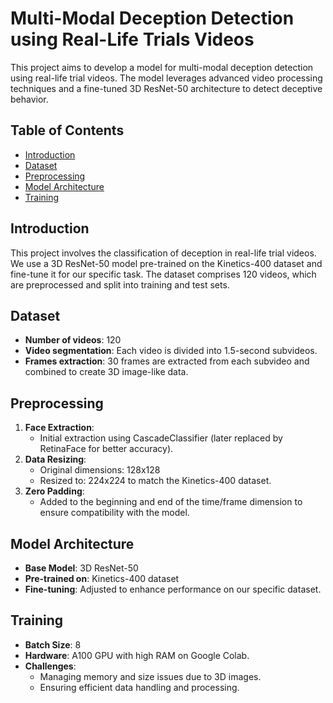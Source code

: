 # Multi-Modal Deception Detection using Real-Life Trials Videos

This project aims to develop a model for multi-modal deception detection using real-life trial videos. The model leverages advanced video processing techniques and a fine-tuned 3D ResNet-50 architecture to detect deceptive behavior.

## Table of Contents
- [Introduction](#introduction)
- [Dataset](#dataset)
- [Preprocessing](#preprocessing)
- [Model Architecture](#model-architecture)
- [Training](#training)

## Introduction
This project involves the classification of deception in real-life trial videos. We use a 3D ResNet-50 model pre-trained on the Kinetics-400 dataset and fine-tune it for our specific task. The dataset comprises 120 videos, which are preprocessed and split into training and test sets.

## Dataset
- **Number of videos**: 120
- **Video segmentation**: Each video is divided into 1.5-second subvideos.
- **Frames extraction**: 30 frames are extracted from each subvideo and combined to create 3D image-like data.

## Preprocessing
1. **Face Extraction**:
   - Initial extraction using CascadeClassifier (later replaced by RetinaFace for better accuracy).
2. **Data Resizing**:
   - Original dimensions: 128x128
   - Resized to: 224x224 to match the Kinetics-400 dataset.
3. **Zero Padding**:
   - Added to the beginning and end of the time/frame dimension to ensure compatibility with the model.

## Model Architecture
- **Base Model**: 3D ResNet-50
- **Pre-trained on**: Kinetics-400 dataset
- **Fine-tuning**: Adjusted to enhance performance on our specific dataset.

## Training
- **Batch Size**: 8
- **Hardware**: A100 GPU with high RAM on Google Colab.
- **Challenges**:
  - Managing memory and size issues due to 3D images.
  - Ensuring efficient data handling and processing.
